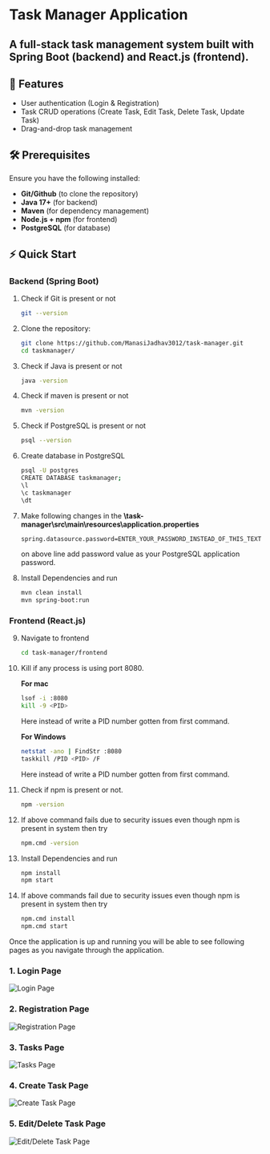 # Task Manager Application

## A full-stack task management system built with **Spring Boot** (backend) and **React.js** (frontend).

## 🚀 Features
- User authentication (Login & Registration)
- Task CRUD operations (Create Task, Edit Task, Delete Task, Update Task)
- Drag-and-drop task management

## 🛠️ Prerequisites
Ensure you have the following installed:
- **Git/Github** (to clone the repository)
- **Java 17+** (for backend)
- **Maven** (for dependency management)
- **Node.js + npm** (for frontend)
- **PostgreSQL** (for database)

## ⚡ Quick Start

### Backend (Spring Boot)
1. Check if Git is present or not
    ```bash
    git --version
    ```

2. Clone the repository:
    ```bash
   git clone https://github.com/ManasiJadhav3012/task-manager.git
   cd taskmanager/
   ```

3. Check if Java is present or not
    ```bash
    java -version
    ```

4. Check if maven is present or not
    ```bash
    mvn -version
    ```


5. Check if PostgreSQL is present or not
    ```bash
    psql --version
    ```

6. Create database in PostgreSQL
    ```bash
    psql -U postgres
    CREATE DATABASE taskmanager;
    \l
    \c taskmanager
    \dt
    ```

7. Make following changes in the **\task-manager\src\main\resources\application.properties** 
    ```bash
    spring.datasource.password=ENTER_YOUR_PASSWORD_INSTEAD_OF_THIS_TEXT
    ```
    on above line add password value as your PostgreSQL application password.

8. Install Dependencies and run
    ```bash
    mvn clean install
    mvn spring-boot:run
    ```

### Frontend (React.js)
9. Navigate to frontend
    ```bash
    cd task-manager/frontend
    ```

10. Kill if any process is using port 8080.
    
    **For mac**
    ```bash
    lsof -i :8080
    kill -9 <PID>
    ```
    Here instead of <PID> write a PID number gotten from first command.

    **For Windows**
    ```bash
    netstat -ano | FindStr :8080
    taskkill /PID <PID> /F
    ```
    Here instead of <PID> write a PID number gotten from first command.

11. Check if npm is present or not.
    ```bash
    npm -version
    ```

12. If above command fails due to security issues even though npm is present in system then try
    ```bash
    npm.cmd -version
    ```

13. Install Dependencies and run
    ```bash
    npm install
    npm start
    ```

14. If above commands fail due to security issues even though npm is present in system then try
    ```bash
    npm.cmd install
    npm.cmd start
    ```


Once the application is up and running you will be able to see following pages as you navigate through the application.

### **1. Login Page**
![Login Page](Task_Manager_Application_Layout/Login_Page.png)

### **2. Registration Page**
![Registration Page](Task_Manager_Application_Layout/Registration_Page.png)

### **3. Tasks Page**
![Tasks Page](Task_Manager_Application_Layout/Tasks_Page.png)

### **4. Create Task Page**
![Create Task Page](Task_Manager_Application_Layout/Create_Task_Page.png)

### **5. Edit/Delete Task Page**
![Edit/Delete Task Page](Task_Manager_Application_Layout/Edit_Delete_Task_Page.png)

